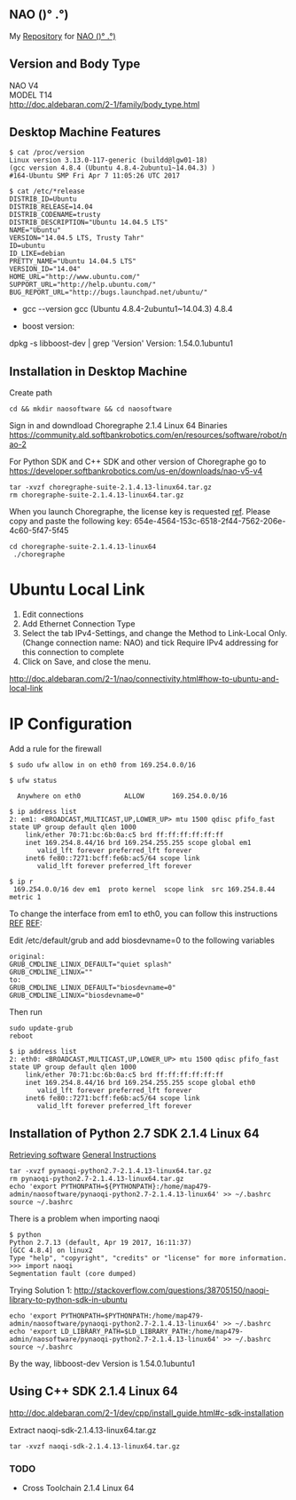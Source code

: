 NAO ()° .°)
---
My [Repository](https://github.com/mxochicale/nao.git) for
[NAO ()° .°) ](https://en.wikipedia.org/wiki/Nao_(robot))


## Version and Body Type
NAO V4  
MODEL T14  
http://doc.aldebaran.com/2-1/family/body_type.html  


## Desktop Machine Features


```
$ cat /proc/version
Linux version 3.13.0-117-generic (buildd@lgw01-18)
(gcc version 4.8.4 (Ubuntu 4.8.4-2ubuntu1~14.04.3) )
#164-Ubuntu SMP Fri Apr 7 11:05:26 UTC 2017
```

```
$ cat /etc/*release
DISTRIB_ID=Ubuntu
DISTRIB_RELEASE=14.04
DISTRIB_CODENAME=trusty
DISTRIB_DESCRIPTION="Ubuntu 14.04.5 LTS"
NAME="Ubuntu"
VERSION="14.04.5 LTS, Trusty Tahr"
ID=ubuntu
ID_LIKE=debian
PRETTY_NAME="Ubuntu 14.04.5 LTS"
VERSION_ID="14.04"
HOME_URL="http://www.ubuntu.com/"
SUPPORT_URL="http://help.ubuntu.com/"
BUG_REPORT_URL="http://bugs.launchpad.net/ubuntu/"
```

* gcc --version
gcc (Ubuntu 4.8.4-2ubuntu1~14.04.3) 4.8.4

* boost version:

dpkg -s libboost-dev | grep 'Version'
Version: 1.54.0.1ubuntu1


## Installation in Desktop Machine



Create path
```
cd && mkdir naosoftware && cd naosoftware
```

Sign in and downdload Choregraphe 2.1.4 Linux 64 Binaries
https://community.ald.softbankrobotics.com/en/resources/software/robot/nao-2

For Python SDK and C++ SDK and other version of Choregraphe go to 
https://developer.softbankrobotics.com/us-en/downloads/nao-v5-v4



```
tar -xvzf choregraphe-suite-2.1.4.13-linux64.tar.gz
rm choregraphe-suite-2.1.4.13-linux64.tar.gz
```

When you launch Choregraphe, the license key is requested
[ref](https://developer.softbankrobotics.com/us-en/downloads/nao-v5-v4). 
Please copy and paste the following key:
654e-4564-153c-6518-2f44-7562-206e-4c60-5f47-5f45


```
cd choregraphe-suite-2.1.4.13-linux64
 ./choregraphe
```

# Ubuntu Local Link
1. Edit connections  
2. Add Ethernet Connection Type 
3. Select the tab IPv4-Settings, and change the Method to Link-Local Only.
   (Change connection name: NAO)
   and tick Require IPv4 addressing for this connection to complete 
4. Click on Save, and close the menu.


http://doc.aldebaran.com/2-1/nao/connectivity.html#how-to-ubuntu-and-local-link

# IP Configuration


Add a rule for the firewall

```
$ sudo ufw allow in on eth0 from 169.254.0.0/16
```
```
$ ufw status

  Anywhere on eth0           ALLOW       169.254.0.0/16
```


```
$ ip address list
2: em1: <BROADCAST,MULTICAST,UP,LOWER_UP> mtu 1500 qdisc pfifo_fast state UP group default qlen 1000
    link/ether 70:71:bc:6b:0a:c5 brd ff:ff:ff:ff:ff:ff
    inet 169.254.8.44/16 brd 169.254.255.255 scope global em1
       valid_lft forever preferred_lft forever
    inet6 fe80::7271:bcff:fe6b:ac5/64 scope link
       valid_lft forever preferred_lft forever

$ ip r
 169.254.0.0/16 dev em1  proto kernel  scope link  src 169.254.8.44  metric 1
```

To change the interface from em1 to eth0, you can follow this instructions
[REF](https://askubuntu.com/questions/680409/problems-setting-up-internet-connection-ubuntu-server-14-04-no-eth0) [REF](https://ask.openstack.org/en/question/59639/how-to-change-interface-from-em1-to-eth0-linux-1404-lts/):  


Edit /etc/default/grub and add biosdevname=0 to the following variables
```
original:
GRUB_CMDLINE_LINUX_DEFAULT="quiet splash"
GRUB_CMDLINE_LINUX=""
to:
GRUB_CMDLINE_LINUX_DEFAULT="biosdevname=0"
GRUB_CMDLINE_LINUX="biosdevname=0"
```
Then run
```
sudo update-grub
reboot
```


```
$ ip address list
2: eth0: <BROADCAST,MULTICAST,UP,LOWER_UP> mtu 1500 qdisc pfifo_fast state UP group default qlen 1000
    link/ether 70:71:bc:6b:0a:c5 brd ff:ff:ff:ff:ff:ff
    inet 169.254.8.44/16 brd 169.254.255.255 scope global eth0
       valid_lft forever preferred_lft forever
    inet6 fe80::7271:bcff:fe6b:ac5/64 scope link
       valid_lft forever preferred_lft forever
```


## Installation of Python 2.7 SDK 2.1.4 Linux 64
[Retrieving software](http://doc.aldebaran.com/2-1/dev/community_software.html#retrieving-software)
[General Instructions](http://doc.aldebaran.com/2-1/dev/python/install_guide.html#linux)

```
tar -xvzf pynaoqi-python2.7-2.1.4.13-linux64.tar.gz
rm pynaoqi-python2.7-2.1.4.13-linux64.tar.gz
echo 'export PYTHONPATH=${PYTHONPATH}:/home/map479-admin/naosoftware/pynaoqi-python2.7-2.1.4.13-linux64' >> ~/.bashrc
source ~/.bashrc
```



There is a problem when importing naoqi
```
$ python
Python 2.7.13 (default, Apr 19 2017, 16:11:37)
[GCC 4.8.4] on linux2
Type "help", "copyright", "credits" or "license" for more information.
>>> import naoqi
Segmentation fault (core dumped)
```

Trying Solution 1: http://stackoverflow.com/questions/38705150/naoqi-library-to-python-sdk-in-ubuntu
```
echo 'export PYTHONPATH=$PYTHONPATH:/home/map479-admin/naosoftware/pynaoqi-python2.7-2.1.4.13-linux64' >> ~/.bashrc
echo 'export LD_LIBRARY_PATH=$LD_LIBRARY_PATH:/home/map479-admin/naosoftware/pynaoqi-python2.7-2.1.4.13-linux64' >> ~/.bashrc
source ~/.bashrc
```

By the way, libboost-dev Version is 1.54.0.1ubuntu1



## Using  C++ SDK 2.1.4 Linux 64  
http://doc.aldebaran.com/2-1/dev/cpp/install_guide.html#c-sdk-installation

Extract naoqi-sdk-2.1.4.13-linux64.tar.gz
```
tar -xvzf naoqi-sdk-2.1.4.13-linux64.tar.gz
```



### TODO

* Cross Toolchain 2.1.4 Linux 64  
